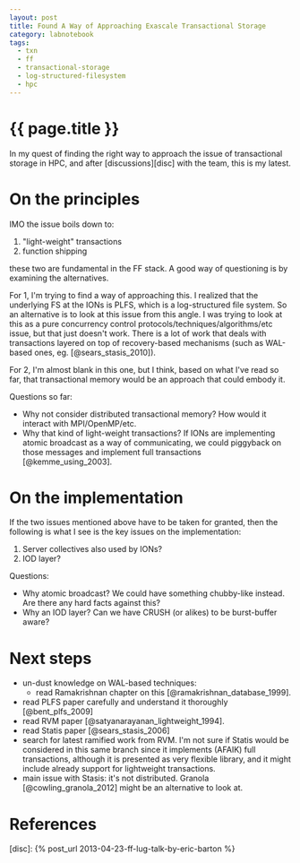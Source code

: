 ```yaml
---
layout: post
title: Found A Way of Approaching Exascale Transactional Storage
category: labnotebook
tags:
  - txn
  - ff
  - transactional-storage
  - log-structured-filesystem
  - hpc
---
```


# {{ page.title }}

In my quest of finding the right way to approach the issue of transactional storage in HPC, and 
after [discussions][disc] with the team, this is my latest.

# On the principles

IMO the issue boils down to:

  1. "light-weight" transactions
  2. function shipping

these two are fundamental in the FF stack. A good way of questioning is by examining the 
alternatives.

For 1, I'm trying to find a way of approaching this. I realized that the underlying FS at the IONs 
is PLFS, which is a log-structured file system. So an alternative is to look at this issue from this 
angle. I was trying to look at this as a pure concurrency control 
protocols/techniques/algorithms/etc issue, but that just doesn't work. There is a lot of work that 
deals with transactions layered on top of recovery-based mechanisms (such as WAL-based ones, eg. 
[@sears_stasis_2010]).

For 2, I'm almost blank in this one, but I think, based on what I've read so far, that transactional 
memory would be an approach that could embody it.

Questions so far:

  - Why not consider distributed transactional memory? How would it interact with MPI/OpenMP/etc.
  - Why that kind of light-weight transactions? If IONs are implementing atomic broadcast as a way 
    of communicating, we could piggyback on those messages and implement full transactions 
    [@kemme_using_2003].

# On the implementation

If the two issues mentioned above have to be taken for granted, then the following is what I see is 
the key issues on the implementation:

  1. Server collectives also used by IONs?
  2. IOD layer?

Questions:

  - Why atomic broadcast? We could have something chubby-like instead. Are there any hard facts 
    against this?
  - Why an IOD layer? Can we have CRUSH (or alikes) to be burst-buffer aware?

# Next steps

  - un-dust knowledge on WAL-based techniques:
      - read Ramakrishnan chapter on this [@ramakrishnan_database_1999].
  - read PLFS paper carefully and understand it thoroughly [@bent_plfs_2009]
  - read RVM paper [@satyanarayanan_lightweight_1994].
  - read Statis paper [@sears_stasis_2006]
  - search for latest ramified work from RVM. I'm not sure if Statis would be considered in this 
    same branch since it implements (AFAIK) full transactions, although it is presented as very 
    flexible library, and it might include already support for lightweight transactions.
  - main issue with Stasis: it's not distributed. Granola [@cowling_granola_2012] might be an 
    alternative to look at.

# References

[disc]: {% post_url 2013-04-23-ff-lug-talk-by-eric-barton %}
